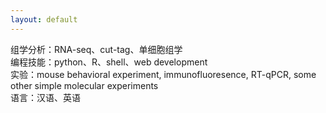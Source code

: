 ```yaml
---
layout: default
---
```


组学分析：RNA-seq、cut-tag、单细胞组学 <br>
编程技能：python、R、shell、web development <br>
实验：mouse behavioral experiment, immunofluoresence, RT-qPCR, some other simple molecular experiments <br>
语言：汉语、英语 <br>
